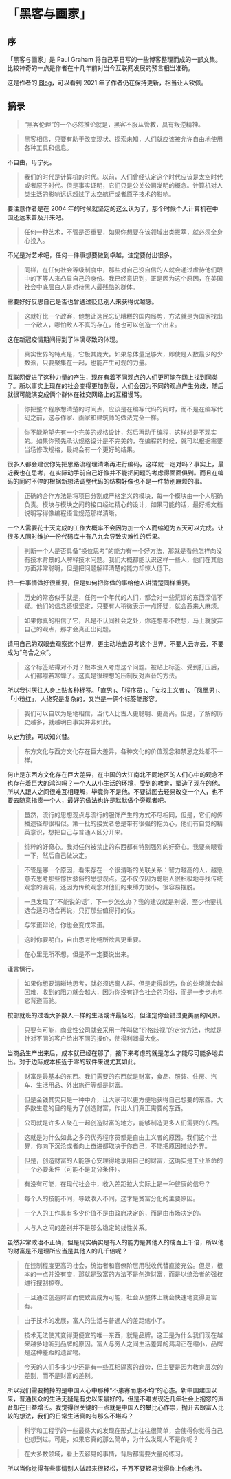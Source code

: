 # 「黑客与画家」

## 序
「黑客与画家」是 Paul Graham 将自己平日写的一些博客整理而成的一部文集。比较神奇的一点是作者在十几年前对当今互联网发展的预言相当准确。  

这是作者的 [Blog](http://paulgraham.com/index.html)，可以看到 2021 年了作者仍在保持更新，相当让人钦佩。

## 摘录
> “黑客伦理”的一个必然推论就是，黑客不服从管教，具有叛逆精神。

> 黑客相信，只要有助于改变现状、探索未知，人们就应该被允许自由地使用各种工具和信息。

不自由，毋宁死。

> 我们的时代是计算机的时代。以前，人们曾经认定这个时代应该是太空时代或者原子时代。但是事实证明，它们只是公关公司发明的概念。计算机对人类生活的影响远远超过了太空航行或者原子技术的影响。

要注意作者是在 2004 年的时候就坚定的这么认为了，那个时候个人计算机在中国还远未普及开来吧。

> 任何一种艺术，不管是否重要，如果你想要在该领域出类拔萃，就必须全身心投入。

不光是对艺术吧，任何一件事想要做到卓越，注定要付出很多。

> 同样，在任何社会等级制度中，那些对自己没自信的人就会通过虐待他们眼中的下等人来凸显自己的身份。我已经意识到，正是因为这个原因，在美国社会中底层白人是对待黑人最残酷的群体。

需要好好反思自己是否也曾通过贬低别人来获得优越感。

> 这就好比一个政客，他想让选民忘记糟糕的国内局势，方法就是为国家找出一个敌人，哪怕敌人不真的存在，他也可以创造一个出来。

这在新冠疫情期间得到了淋漓尽致的体现。

> 真实世界的特点是，它极其庞大。如果总体量足够大，即使是人数最少的少数派，只要聚集在一起，也能产生可观的力量。

互联网促进了这种力量的产生，现在有着不同观点的人们更可能在网上找到同类了。所以事实上现在的社会变得更加割裂，人们会因为不同的观点产生分歧，随后就很可能演变成俩个群体在社交网络上的互相谩骂。

> 你把整个程序想清楚的时间点，应该是在编写代码的同时，而不是在编写代码之前，这与作家、画家和建筑师的做法完全一样。

> 你不能盼望先有一个完美的规格设计，然后再动手编程，这样想是不现实的。如果你预先承认规格设计是不完美的，在编程的时候，就可以根据需要当场修改规格，最终会有一个更好的结果。

很多人都会建议你先把思路流程理清晰再进行编码，这样就一定对吗？事实上，最近我也在思考，在实际动手前自己好像并不能把问题的考虑得面面俱到。而且在编码的同时不停的根据新想法调整代码的结构好像也不是一件特别麻烦的事。

> 正确的合作方法是将项目分割成严格定义的模块，每一个模块由一个人明确负责。模块与模块之间的接口经过精心的设计，如果可能的话，最好把文档说明写得像编程语言规范那样清晰。

一个人需要花十天完成的工作大概率不会因为加一个人而缩短为五天可以完成。让很多人同时维护一份代码库十有八九会导致灾难性的后果。

> 判断一个人是否具备“换位思考”的能力有一个好方法，那就是看他怎样向没有技术背景的人解释技术问题。我们大概都能认识这样一些人，他们在其他方面非常聪明，但是把问题解释清楚的能力却惊人低下。

把一件事情做好很重要，但是如何把你做的事给他人讲清楚同样重要。

> 历史的常态似乎就是，任何一个年代的人们，都会对一些荒谬的东西深信不疑。他们的信念还很坚定，只要有人稍微表示一点怀疑，就会惹来大麻烦。

> 如果你真的相信了它，凡是不认同社会之处，你连想都不敢想，马上就放弃自己的观点，那才会真正出问题。

请用自己的双眼去观察这个世界，更主动地去思考这个世界。不要人云亦云，不要成为“乌合之众”。

> 这个标签贴得对不对？根本没人考虑这个问题。被贴上标签、受到打压后，人们都噤若寒蝉了。这真是很理想的压制反对声音的方法。

所以我讨厌往人身上贴各种标签。「直男」、「程序员」、「女权主义者」、「凤凰男」、「小粉红」，人终究是复杂的，又岂是一俩个标签能形容。

> 我们可以自以为是地相信，当代人比古人更聪明、更高尚。但是，了解的历史越多，就越明白事实并非如此。

以史为镜，可以知兴替。

> 东方文化与西方文化存在巨大差异，各种文化的价值观念和禁忌之处都不一样。

何止是东西方文化存在巨大差异，在中国的大江南北不同地区的人们心中的观念不也存在着巨大的鸿沟吗？一个人从小生活的环境，受到的教育，塑造了现在的他。所以人跟人之间很难互相理解，毕竟你不是他。不要试图去轻易改变一个人，也不要去随意指责一个人，最好的做法也许是默默做个旁观者吧。

> 虽然，流行的思想观点与流行的服饰产生的方式不尽相同，但是，它们的传播途径却很相似。第一批的接受者总是带有很强的抱负心，他们有自觉的精英意识，想把自己与普通人区分开来。

> 纯粹的好奇心。我对任何被禁止的东西都有特别强烈的好奇心。我要亲眼看一下，然后自己做决定。

> 不管是哪一个原因，看来存在一个很清晰的关联关系：智力越高的人，越愿意去思考那些惊世骇俗的思想观点。这不仅仅因为聪明人很积极地寻找传统观念的漏洞，还因为传统观念对他们的束缚力很小，很容易摆脱。

> 一旦发现了“不能说的话”，下一步怎么办？我的建议就是别说，至少也要挑选合适的场合再说，只打那些值得打的仗。

> 与笨蛋辩论，你也会变成笨蛋。

> 这时你要明白，自由思考比畅所欲言更重要。

> 在心里无所不想，但是不一定要说出来。

谨言慎行。

> 如果你想要清晰地思考，就必须远离人群。但是走得越远，你的处境就会越困难，收到的阻力就会越大，因为你没有迎合社会的习俗，而是一步步地与它背道而驰。

按部就班的过着大多数人一样的生活或许最轻松，但注定你会错过更美丽的风景。

> 只要有可能，商业性公司就会采用一种叫做“价格歧视”的定价方法，也就是针对不同的客户给出不同的报价，使得利润最大化。

当商品生产出来后，成本就已经在那了，接下来考虑的就是怎么才能尽可能多地卖出。对于边际成本接近于零的软件来说尤其如此。

> 财富是最基本的东西。我们需要的东西就是财富，食品、服装、住房、汽车、生活用品、外出旅行等都是财富。

> 但是金钱其实只是一种中介，让大家可以更方便地获得自己想要的东西。大多数生意的目的是为了创造财富，作出人们真正需要的东西。

> 公司就是许多人聚在一起创造财富的地方，能够制造更多人们需要的东西。

> 这就是为什么如此之多的优秀程序员都是自由主义者的原因。我们这个世界，你向下沉沦或者向上奋进都取决于你自己，不能把原因推给外界。

> 但是，创造财富的人能够心安理得地享用自己的财富，这确实是工业革命的一个必要条件（可能不是充分条件）。

> 有没有可能，在现代社会中，收入差距拉大实际上是一种健康的信号？

> 每个人的技能不同，导致收入不同，这才是贫富分化的主要原因。

> 一个人的工作具有多少价值不是由政府决定的，而是由市场决定的。

> 人与人之间的差别并不是那么稳定的线性关系。

虽然非常政治不正确，但是现实确实是有人的能力是其他人的成百上千倍，所以他的财富是不是理所应当是其他人的几千倍呢？

> 在控制程度更高的社会，统治者和官僚阶层用税收代替直接充公。但是，根本的一点并没有变，那就是致富的方法不是创造财富，而是以统治者的强权进行搜刮掠夺。

> 一旦通过创造财富而使致富成为可能，社会从整体上就会快速地变得更富有。

> 由于技术的发展，富人的生活与普通人的差距缩小了。

> 技术无法使其变得更便宜的唯一东西，就是品牌。这正是为什么我们现在越来越多地听到品牌的原因。富人与穷人之间生活差异的鸿沟正在缩小，品牌是这种差距的遗留物。

> 今天的人们多多少少还是有一些互相隔离的趋势，但主要是因为教育层次的差别，而不是财富的差别。

所以我们需要抛掉的是中国人心中那种“不患寡而患不均”的心态。新中国建国以来，普通民众的生活无疑是有史以来最好的，但是不难发现近几年社会上抱怨的声音却在日益增长。我觉得很关键的一点就是中国人的攀比心作祟，抛开去跟富人比较的想法，我们的日常生活真的有那么不堪吗？

> 科学和工程学的一些最终大的发现在形式上往往很简单，会使得你觉得自己也想到过。可是，如果它真的那么简单，为什么发现人不是你呢？

> 在大多数领域，看上去容易的事情，背后都需要大量的练习。

所以当你觉得有些事情别人做起来很轻松，千万不要轻易觉得你上你也行。